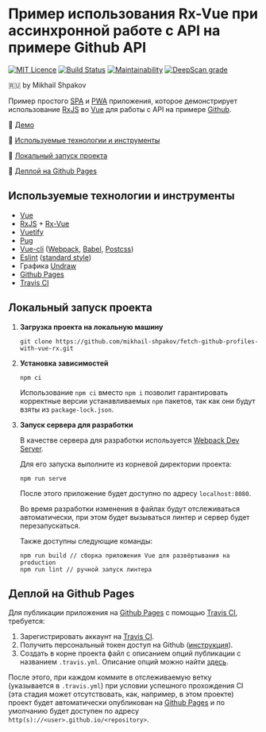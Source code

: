 # Пример использования Rx-Vue при ассинхронной работе с API на примере Github API
[![MIT Licence](https://badges.frapsoft.com/os/mit/mit.svg?v=103)](https://opensource.org/licenses/mit-license.php)
[![Build Status](https://travis-ci.com/mikhail-shpakov/fetch-github-profiles-with-vue-rx.svg?branch=master)](https://travis-ci.com/mikhail-shpakov/fetch-github-profiles-with-vue-rx)
[![Maintainability](https://api.codeclimate.com/v1/badges/794a73055e347991f51a/maintainability)](https://codeclimate.com/github/mikhail-shpakov/fetch-github-profiles-with-vue-rx/maintainability)
[![DeepScan grade](https://deepscan.io/api/teams/8555/projects/10762/branches/153239/badge/grade.svg)](https://deepscan.io/dashboard#view=project&tid=8555&pid=10762&bid=153239)

:ru: by Mikhail Shpakov

Пример простого [SPA](https://ru.wikipedia.org/wiki/%D0%9E%D0%B4%D0%BD%D0%BE%D1%81%D1%82%D1%80%D0%B0%D0%BD%D0%B8%D1%87%D0%BD%D0%BE%D0%B5_%D0%BF%D1%80%D0%B8%D0%BB%D0%BE%D0%B6%D0%B5%D0%BD%D0%B8%D0%B5)
и [PWA](https://web.dev/progressive-web-apps/) приложения,
которое демонстрирует использование [RxJS](https://rxjs.dev/)
во [Vue](https://vuejs.org/)
для работы с API на примере [Github](https://github.com/).

:tada: [Демо](https://mikhail-shpakov.github.io/fetch-github-profiles-with-vue-rx/)

:hammer: [Используемые технологии и инструменты](#tools)

:wrench: [Локальный запуск проекта](#dev)

:rocket: [Деплой на Github Pages](#deploy)

## <a name="tools"></a>Используемые технологии и инструменты

- [Vue](https://vuejs.org/)  
- [RxJS](https://rxjs.dev/) + [Rx-Vue](https://github.com/vuejs/vue-rx)  
- [Vuetify](https://vuetifyjs.com/)  
- [Pug](https://pugjs.org/)  
- [Vue-cli](https://cli.vuejs.org/)
([Webpack](https://webpack.js.org/),
[Babel](https://babeljs.io/),
[Postcss](https://postcss.org/))
- [Eslint](https://eslint.org/) ([standard style](https://standardjs.com/))
- Графика [Undraw](https://undraw.co/)
- [Github Pages](https://pages.github.com/)
- [Travis CI](https://travis-ci.org/)

## <a name="dev"></a>Локальный запуск проекта

1. **Загрузка проекта на локальную машину**

    ```
    git clone https://github.com/mikhail-shpakov/fetch-github-profiles-with-vue-rx.git
    ```

2. **Установка зависимостей**

    ```
    npm ci
    ```

    Использование `npm ci` вместо `npm i` позволит гарантировать корректные версии устанавливаемых `npm` пакетов,
    так как они будут взяты из `package-lock.json`.  

3. **Запуск сервера для разработки**

    В качестве сервера для разработки используется
    [Webpack Dev Server](https://github.com/webpack/webpack-dev-server).

    Для его запуска выполните из корневой директории проекта:

    ```
    npm run serve
   ```

    После этого приложение будет доступно по адресу `localhost:8080`.

    Во время разработки изменения в файлах будут отслеживаться автоматически,
    при этом будет вызываться линтер и сервер будет перезапускаться.

    Также доступны следующие команды:

    ```
    npm run build // сборка приложения Vue для развёртывания на production
    npm run lint // ручной запуск линтера
    ```

## <a name="deploy"></a>Деплой на Github Pages

Для публикации приложения на [Github Pages](https://pages.github.com/)
с помощью [Travis CI](https://travis-ci.org/), требуется:
1. Зарегистрировать аккаунт на [Travis CI](https://travis-ci.org/).
2. Получить персональный токен доступ на Github ([инструкция](https://help.github.com/en/github/authenticating-to-github/creating-a-personal-access-token-for-the-command-line)).
3. Создать в корне проекта файл с описанием опций публикации с названием `.travis.yml`.
Описание опций можно найти [здесь](https://docs.travis-ci.com/user/deployment/pages/).

После этого, при каждом коммите в отслеживаемую ветку
(указывается в `.travis.yml`) при условии успешного прохождения CI
(эта стадия может отсутствовать, как, например, в этом проекте)
проект будет автоматически опубликован на [Github Pages](https://pages.github.com/)
и по умолчанию будет доступен по адресу `http(s)://<user>.github.io/<repository>`.
